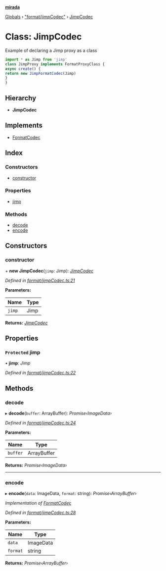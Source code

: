 **[mirada](../README.md)**

[Globals](../README.md) › ["format/jimpCodec"](../modules/_format_jimpcodec_.md) › [JimpCodec](_format_jimpcodec_.jimpcodec.md)

# Class: JimpCodec

Example of declaring a Jimp proxy as a class

```ts
import * as Jimp from 'jimp'
class JimpProxy implements FormatProxyClass {
async create() {
return new JimpFormatCodec(Jimp)
}
}
```

## Hierarchy

* **JimpCodec**

## Implements

* [FormatCodec](../interfaces/_types_mirada_.formatcodec.md)

## Index

### Constructors

* [constructor](_format_jimpcodec_.jimpcodec.md#constructor)

### Properties

* [jimp](_format_jimpcodec_.jimpcodec.md#protected-jimp)

### Methods

* [decode](_format_jimpcodec_.jimpcodec.md#decode)
* [encode](_format_jimpcodec_.jimpcodec.md#encode)

## Constructors

###  constructor

\+ **new JimpCodec**(`jimp`: Jimp): *[JimpCodec](_format_jimpcodec_.jimpcodec.md)*

*Defined in [format/jimpCodec.ts:21](https://github.com/cancerberoSgx/mirada/blob/0e72f4f/mirada/src/format/jimpCodec.ts#L21)*

**Parameters:**

Name | Type |
------ | ------ |
`jimp` | Jimp |

**Returns:** *[JimpCodec](_format_jimpcodec_.jimpcodec.md)*

## Properties

### `Protected` jimp

• **jimp**: *Jimp*

*Defined in [format/jimpCodec.ts:22](https://github.com/cancerberoSgx/mirada/blob/0e72f4f/mirada/src/format/jimpCodec.ts#L22)*

## Methods

###  decode

▸ **decode**(`buffer`: ArrayBuffer): *Promise‹ImageData›*

*Defined in [format/jimpCodec.ts:24](https://github.com/cancerberoSgx/mirada/blob/0e72f4f/mirada/src/format/jimpCodec.ts#L24)*

**Parameters:**

Name | Type |
------ | ------ |
`buffer` | ArrayBuffer |

**Returns:** *Promise‹ImageData›*

___

###  encode

▸ **encode**(`data`: ImageData, `format`: string): *Promise‹ArrayBuffer›*

*Implementation of [FormatCodec](../interfaces/_types_mirada_.formatcodec.md)*

*Defined in [format/jimpCodec.ts:28](https://github.com/cancerberoSgx/mirada/blob/0e72f4f/mirada/src/format/jimpCodec.ts#L28)*

**Parameters:**

Name | Type |
------ | ------ |
`data` | ImageData |
`format` | string |

**Returns:** *Promise‹ArrayBuffer›*